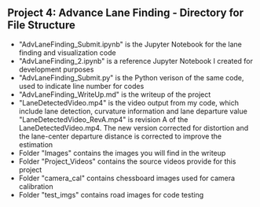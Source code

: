## Project 4: Advance Lane Finding - Directory for File Structure

* "AdvLaneFinding_Submit.ipynb" is the Jupyter Notebook for the lane finding and visualization code
* "AdvLaneFinding_2.ipynb" is a reference Jupyter Notebook I created for development purposes
* "AdvLaneFinding_Submit.py" is the Python verison of the same code, used to indicate line number for codes
* "AdvLaneFinding_WriteUp.md" is the writeup of the project
* "LaneDetectedVideo.mp4" is the video output from my code, which include lane detection, curvature information and lane departure value
"LaneDetectedVideo_RevA.mp4" is revision A of the LaneDetectedVideo.mp4.  The new version corrected for distortion and the lane-center departure distance is corrected to improve the estimation
* Folder "Images" contains the images you will find in the writeup
* Folder "Project_Videos" contains the source videos provide for this project
* Folder "camera_cal" contains chessboard images used for camera calibration
* Folder "test_imgs" contains road images for code testing
